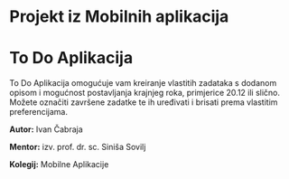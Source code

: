 # Projekt iz Mobilnih aplikacija
# To Do Aplikacija

To Do Aplikacija omogućuje vam kreiranje vlastitih zadataka s dodanom opisom i mogućnost postavljanja krajnjeg roka, primjerice 20.12 ili slično. Možete označiti završene zadatke te ih uređivati i brisati prema vlastitim preferencijama.


**Autor:** Ivan Čabraja 

**Mentor:** izv. prof. dr. sc. Siniša Sovilj

**Kolegij:** Mobilne Aplikacije
